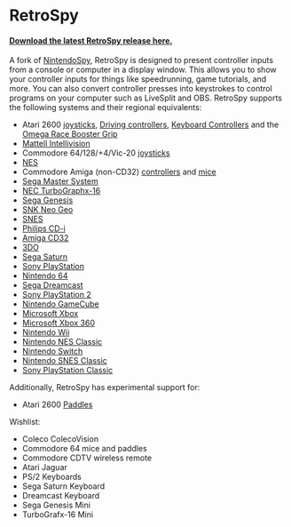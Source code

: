 
RetroSpy
======

#### [Download the latest RetroSpy release here.](https://github.com/zoggins/RetroSpy/releases/latest)

A fork of [NintendoSpy](https://github.com/jaburns/NintendoSpy), RetroSpy is designed to present controller inputs from a console or computer in a display window.  This allows you to show your controller inputs for things like speedrunning, game tutorials, and more.  You can also convert controller presses into keystrokes to control programs on your computer such as LiveSplit and OBS.  RetroSpy supports the following systems and their regional equivalents:

 - Atari 2600 [joysticks](https://github.com/zoggins/RetroSpy/wiki/Classic-DB9-Controllers-on-Arduino-Getting-Started), [Driving controllers](https://github.com/zoggins/RetroSpy/wiki/Atari-Driving-Controller-on-Arduino-Getting-Started), [Keyboard Controllers](https://github.com/zoggins/RetroSpy/wiki/Atari-Keyboard-Controller-on-Arduino-Getting-Started) and the [Omega Race Booster Grip](https://github.com/zoggins/RetroSpy/wiki/Atari-Omega-Race-Booster-Grip-on-Arduino-Getting-Started)
 - [Mattell Intellivision](https://github.com/zoggins/RetroSpy/wiki/Intellivision-on-Arduino-Getting-Started)
 - Commodore 64/128/+4/Vic-20 [joysticks](https://github.com/zoggins/RetroSpy/wiki/Classic-DB9-Controllers-on-Arduino-Getting-Started)
 - [NES](https://github.com/zoggins/RetroSpy/wiki/RetroSpy-Hardware-Selection)
 - Commodore Amiga (non-CD32) [controllers](https://github.com/zoggins/RetroSpy/wiki/Classic-DB9-Controllers-on-Arduino-Getting-Started) and [mice](https://github.com/zoggins/RetroSpy/wiki/Amiga-Mice-on-Arduino-Getting-Started)
 - [Sega Master System](https://github.com/zoggins/RetroSpy/wiki/Classic-DB9-Controllers-on-Arduino-Getting-Started)
 - [NEC TurboGraphx-16](https://github.com/zoggins/RetroSpy/wiki/TurboGrafx-16-PC-Engine-on-Arduino-Getting-Started)
 - [Sega Genesis](https://github.com/zoggins/RetroSpy/wiki/Genesis-on-Arduino-Getting-Started)
 - [SNK Neo Geo](https://github.com/zoggins/RetroSpy/wiki/Neo-Geo-on-Arduino-Getting-Started)
 - [SNES](https://github.com/zoggins/RetroSpy/wiki/RetroSpy-Hardware-Selection)
 - [Philips CD-i](https://github.com/zoggins/RetroSpy/wiki/CDi-on-Arduino-Getting-Started)
 - [Amiga CD32](https://github.com/zoggins/RetroSpy/wiki/Amiga-CD32-on-Teensy-Getting-Started)
 - [3DO](https://github.com/zoggins/RetroSpy/wiki/3DO-on-Arduino-Getting-Started)
 - [Sega Saturn](https://github.com/zoggins/RetroSpy/wiki/Saturn-on-Arduino-Getting-Started)
 - [Sony PlayStation](https://github.com/zoggins/RetroSpy/wiki/Playstation-1-&-2-on-Arduino-Getting-Started)
 - [Nintendo 64](https://github.com/zoggins/RetroSpy/wiki/RetroSpy-Hardware-Selection)
 - [Sega Dreamcast](https://github.com/zoggins/RetroSpy/wiki/Dreamcast-on-Teensy-Getting-Started) 
 - [Sony PlayStation 2](https://github.com/zoggins/RetroSpy/wiki/Playstation-1-&-2-on-Arduino-Getting-Started)
 - [Nintendo GameCube](https://github.com/zoggins/RetroSpy/wiki/RetroSpy-Hardware-Selection) 
 - [Microsoft Xbox](https://github.com/zoggins/RetroSpy/wiki/RetroSpy-USB-based-Controller-Getting-Started)
 - [Microsoft Xbox 360](https://github.com/zoggins/RetroSpy/wiki/RetroSpy-USB-based-Controller-Getting-Started)
 - [Nintendo Wii](https://github.com/zoggins/RetroSpy/wiki/Wii-on-Teensy-Getting-Started)
 - [Nintendo NES Classic](https://github.com/zoggins/RetroSpy/wiki/Wii-on-Teensy-Getting-Started)
 - [Nintendo Switch](https://github.com/zoggins/RetroSpy/wiki/RetroSpy-USB-based-Controller-Getting-Started)
 - [Nintendo SNES Classic](https://github.com/zoggins/RetroSpy/wiki/Wii-on-Teensy-Getting-Started)
 - [Sony PlayStation Classic](https://github.com/zoggins/RetroSpy/wiki/RetroSpy-USB-based-Controller-Getting-Started)
 
Additionally, RetroSpy has experimental support for:

 - Atari 2600 [Paddles](https://github.com/zoggins/RetroSpy/wiki/Atari-Paddles-on-Arduino-Getting-Started)

Wishlist:

 - Coleco ColecoVision
 - Commodore 64 mice and paddles
 - Commodore CDTV wireless remote
 - Atari Jaguar
 - PS/2 Keyboards
 - Sega Saturn Keyboard
 - Dreamcast Keyboard
 - Sega Genesis Mini
 - TurboGrafx-16 Mini

